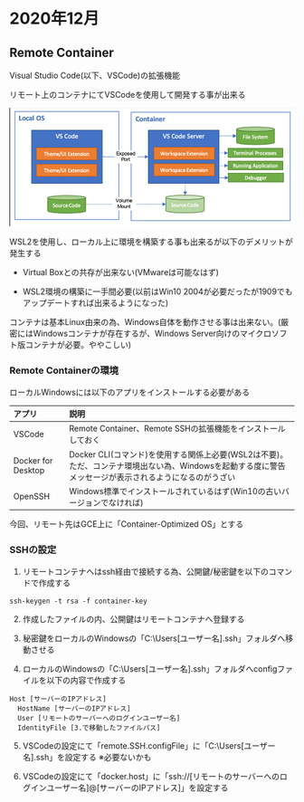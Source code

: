 # 2020年12月

## Remote Container

Visual Studio Code(以下、VSCode)の拡張機能

リモート上のコンテナにてVSCodeを使用して開発する事が出来る

![](remote_container_image.png)

WSL2を使用し、ローカル上に環境を構築する事も出来るが以下のデメリットが発生する

- Virtual Boxとの共存が出来ない(VMwareは可能なはず)

- WSL2環境の構築に一手間必要(以前はWin10 2004が必要だったが1909でもアップデートすれば出来るようになった)

コンテナは基本Linux由来の為、Windows自体を動作させる事は出来ない。(厳密にはWindowsコンテナが存在するが、Windows Server向けのマイクロソフト版コンテナが必要。ややこしい)

### Remote Containerの環境

ローカルWindowsには以下のアプリをインストールする必要がある

|アプリ|説明|
|:-|:-|
|VSCode|Remote Container、Remote SSHの拡張機能をインストールしておく|
|Docker for Desktop|Docker CLI(コマンド)を使用する関係上必要(WSL2は不要)。ただ、コンテナ環境出ない為、Windowsを起動する度に警告メッセージが表示されるようになるのがうざい|
|OpenSSH|Windows標準でインストールされているはず(Win10の古いバージョンでなければ)|

今回、リモート先はGCE上に「Container-Optimized OS」とする

### SSHの設定

1. リモートコンテナへはssh経由で接続する為、公開鍵/秘密鍵を以下のコマンドで作成する

```
ssh-keygen -t rsa -f container-key
```

2. 作成したファイルの内、公開鍵はリモートコンテナへ登録する

3. 秘密鍵をローカルのWindowsの「C:\Users\[ユーザー名]\.ssh」フォルダへ移動させる

4. ローカルのWindowsの「C:\Users\[ユーザー名]\.ssh」フォルダへconfigファイルを以下の内容で作成する

```
Host [サーバーのIPアドレス]
  HostName [サーバーのIPアドレス]
  User [リモートのサーバーへのログインユーザー名]
  IdentityFile [3.で移動したファイルパス]
```

5. VSCodeの設定にて「remote.SSH.configFile」に「C:\Users\[ユーザー名]\.ssh」を設定する
   ※必要ないかも

6. VSCodeの設定にて「docker.host」に「ssh://[リモートのサーバーへのログインユーザー名]@[サーバーのIPアドレス]」を設定する